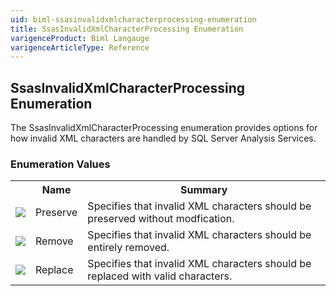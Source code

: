 ```yaml
---
uid: biml-ssasinvalidxmlcharacterprocessing-enumeration
title: SsasInvalidXmlCharacterProcessing Enumeration
varigenceProduct: Biml Langauge
varigenceArticleType: Reference
---
```


## SsasInvalidXmlCharacterProcessing Enumeration<div class="LanguageSummary"><div class ="SummaryItem">The SsasInvalidXmlCharacterProcessing enumeration provides options for how invalid XML characters are handled by SQL Server Analysis Services.</div></div><div class="EnumValueGroup">### Enumeration Values<table id="EnumValue" class="MemberList"><tbody><tr><th class="MemberTypeIconColumnHeader">&nbsp;</th><th class="MemberNameColumnHeader">Name</th><th class="MemberSummaryColumnHeader">Summary</th></tr><tr class="cd0"><td align="center" class="MemberTypeIcon"><img src="enumValue.png"></img></td><td class="MemberName">Preserve</td><td class="MemberSummary"><div class ="SummaryItem">Specifies that invalid XML characters should be preserved without modfication.</div></td></tr><tr class="cd1"><td align="center" class="MemberTypeIcon"><img src="enumValue.png"></img></td><td class="MemberName">Remove</td><td class="MemberSummary"><div class ="SummaryItem">Specifies that invalid XML characters should be entirely removed.</div></td></tr><tr class="cd0"><td align="center" class="MemberTypeIcon"><img src="enumValue.png"></img></td><td class="MemberName">Replace</td><td class="MemberSummary"><div class ="SummaryItem">Specifies that invalid XML characters should be replaced with valid characters.</div></td></tr></tbody></table></div>